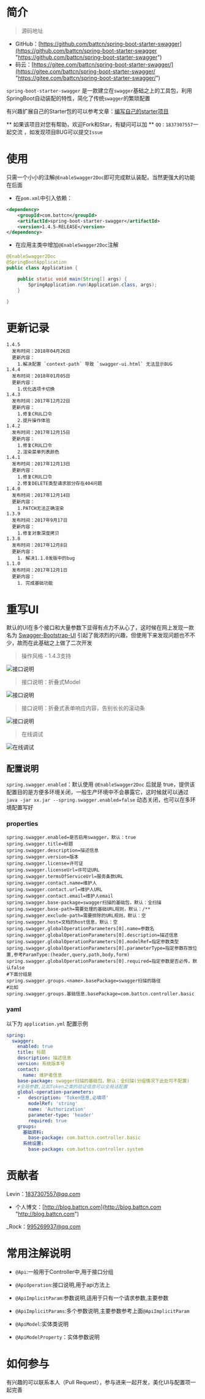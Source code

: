 # 简介 #

> 源码地址

- GitHub：[https://github.com/battcn/spring-boot-starter-swagger](https://github.com/battcn/spring-boot-starter-swagger "https://github.com/battcn/spring-boot-starter-swagger")
- 码云：[https://gitee.com/battcn/spring-boot-starter-swagger/](https://gitee.com/battcn/spring-boot-starter-swagger/ "https://gitee.com/battcn/spring-boot-starter-swagger/")

`spring-boot-starter-swagger` 是一款建立在`swagger`基础之上的工具包，利用SpringBoot自动装配的特性，简化了传统`swagger`的繁琐配置


有兴趣扩展自己的Starter包的可以参考文章：[编写自己的starter项目](http://blog.battcn.com/2017/07/13/springboot/springboot-starter-swagger/ "编写自己的starter项目")

** 如果该项目对您有帮助，欢迎Fork和Star，有疑问可以加 ** `QQ：1837307557`一起交流 ，如发现项目BUG可以提交`Issue`


# 使用 #

只需一个小小的注解`@EnableSwagger2Doc`即可完成默认装配，当然更强大的功能在后面

- 在`pom.xml`中引入依赖：

``` xml
<dependency>
    <groupId>com.battcn</groupId>
    <artifactId>spring-boot-starter-swagger</artifactId>
    <version>1.4.5-RELEASE</version>
</dependency>
```

- 在应用主类中增加`@EnableSwagger2Doc`注解

``` java
@EnableSwagger2Doc
@SpringBootApplication
public class Application {

    public static void main(String[] args) {
        SpringApplication.run(Application.class, args);
    }

}
```

# 更新记录 #
```
1.4.5
  发布时间：2018年04月26日
  更新内容：
    1.解决配置 `context-path` 导致 `swagger-ui.html` 无法显示BUG
1.4.4
  发布时间：2018年01月05日
  更新内容：
    1.优化选项卡切换
1.4.3
  发布时间：2017年12月22日
  更新内容：
    1.修复CRUL口令
    2.提升操作体验
1.4.2
  发布时间：2017年12月15日
  更新内容：
    1.修复CRUL口令
    2.渲染菜单列表颜色
1.4.1
  发布时间：2017年12月13日
  更新内容：
    1.修复CRUL口令
    2.修复DELETE类型请求部分存在404问题
1.4.0
  发布时间：2017年12月14日
  更新内容：
    1.PATCH无法正确渲染
1.3.9
  发布时间：2017年9月17日 
  更新内容：
    1.修复对象深度拷贝
1.3.8
  发布时间：2017年12月8日 
  更新内容：
    1. 解决1.1.0发版中的bug    
1.1.0
  发布时间：2017年12月1日
  更新内容：
    1. 完成基础功能
```

# 重写UI #

默认的UI在多个接口和大量参数下显得有点力不从心了，这时候在网上发现一款名为 [Swagger-Bootstrap-UI](https://github.com/xiaoymin/Swagger-Bootstrap-UI "https://github.com/xiaoymin/Swagger-Bootstrap-UI") 引起了我浓烈的兴趣，但使用下来发现问题也不不少，故而在此基础之上做了二次开发

> 操作风格 - 1.4.3支持

![接口说明](https://github.com/battcn/swagger-spring-boot-starter/blob/master/doc/img/4.png)

> 接口说明：折叠式Model

![接口说明](https://github.com/battcn/swagger-spring-boot-starter/blob/master/doc/img/1.png)


> 接口说明：折叠式表单响应内容，告别长长的滚动条

![接口说明](https://github.com/battcn/swagger-spring-boot-starter/blob/master/doc/img/2.png)

> 在线调试

![在线调试](https://github.com/battcn/swagger-spring-boot-starter/blob/master/doc/img/3.png)


## 配置说明 ##

`spring.swagger.enabled`：默认使用 `@EnableSwagger2Doc` 后就是 true，提供该配置目的是方便多环境关闭，一般生产环境中不会暴露它，这时候就可以通过 `java -jar xx.jar --spring.swagger.enabled=false` 动态关闭，也可以在多环境配置写好


### properties ###

```
spring.swagger.enabled=是否启用swagger，默认：true
spring.swagger.title=标题
spring.swagger.description=描述信息
spring.swagger.version=版本
spring.swagger.license=许可证
spring.swagger.licenseUrl=许可证URL
spring.swagger.termsOfServiceUrl=服务条款URL
spring.swagger.contact.name=维护人
spring.swagger.contact.url=维护人URL
spring.swagger.contact.email=维护人email
spring.swagger.base-package=swagger扫描的基础包，默认：全扫描
spring.swagger.base-path=需要处理的基础URL规则，默认：/**
spring.swagger.exclude-path=需要排除的URL规则，默认：空
spring.swagger.host=文档的host信息，默认：空
spring.swagger.globalOperationParameters[0].name=参数名
spring.swagger.globalOperationParameters[0].description=描述信息
spring.swagger.globalOperationParameters[0].modelRef=指定参数类型
spring.swagger.globalOperationParameters[0].parameterType=指定参数存放位置,参考ParamType:(header,query,path,body,form)
spring.swagger.globalOperationParameters[0].required=指定参数是否必传，默认false
#下面分组是
spring.swagger.groups.<name>.basePackage=swagger扫描的路径
#比如
spring.swagger.groups.基础信息.basePackage=com.battcn.controller.basic
```


### yaml ###

以下为 `application.yml` 配置示例

``` yaml
spring:
  swagger:
    enabled: true
    title: 标题
    description: 描述信息
    version: 系统版本号
    contact:
      name: 维护者信息
    base-package: swagger扫描的基础包，默认：全扫描(分组情况下此处可不配置)
    #全局参数,比如Token之类的验证信息可以全局话配置
    global-operation-parameters:
    -   description: 'Token信息,必填项'
        modelRef: 'string'
        name: 'Authorization'
        parameter-type: 'header'
        required: true
    groups:
      基础资料:
        base-package: com.battcn.controller.basic
      系统设置:
        base-package: com.battcn.controller.system
```


# 贡献者 #

Levin：1837307557@qq.com  

- 个人博文：[http://blog.battcn.com](http://blog.battcn.com "http://blog.battcn.com")

_Rock：995269937@qq.com



# 常用注解说明 #

* `@Api`:一般用于Controller中,用于接口分组

* `@ApiOperation`:接口说明,用于api方法上

* `@ApiImplicitParam`:参数说明,适用于只有一个请求参数,主要参数

* `@ApiImplicitParams`:多个参数说明,主要参数参考上面`@ApiImplicitParam`

* `@ApiModel`:实体类说明

* `@ApiModelProperty`：实体参数说明


# 如何参与 #

有兴趣的可以联系本人（Pull Request），参与进来一起开发，美化UI与配置项一起完善
